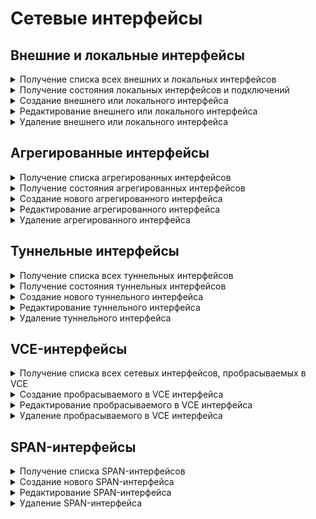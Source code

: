 # Сетевые интерфейсы

## Внешние и локальные интерфейсы

<details>
<summary>Получение списка всех внешних и локальных интерфейсов</summary>

```
GET /network/connections
```

**Ответ на успешный запрос:**

Список объектов: LAN, WAN, PPTP, L2TP или PPPoE:

```json5
[
  "LAN" | "WAN" | "PPTP" | "L2TP" | "PPPoE"
]
```

**Объект LAN (Локальный Ethernet-интерфейс):**

```json5
{
    "id": "integer",
    "type": "lan",
    "title": "string",
    "enabled": "boolean",
    "mac": "string",
    "enable_dhcp": "boolean",
    "addresses": ["string"],
    "gateway": "null" | "string",
    "dns": ["string"],
    "vlan_tag": "null" | "integer",
    "zone": "null" | "string",
    "is_vce_vlan": "boolean"
}
```

* `id` - идентификатор интерфейса;
* `title` - название интерфейса, не может быть пустым;
* `enabled` - включен или выключен интерфейс;
* `mac` - MAC-адрес сетевой карты или идентификатор агрегированного интерфейса. MAC-адрес в формате "11:22:33:44:55:66", все буквы в нижнем регистре;
* `addresses` - список адресов в формате "IP/prefix". Может быть пустым, если включено получение
  адресов по DHCP;
* `gateway` - IP-адрес шлюза. Может быть равен `null`, если включено получение адресов по DHCP;
* `dns` - список IP-адресов DNS, может быть пустым независимо от флага включения DHCP;
* `vlan_tag` - тэг VLAN, число от 1 до 4095 (включительно). Может быть равен `null`, если не назначен;
* `zone` - алиас зоны. Может быть равен `null`, если не назначен;
* `is_vce_vlan` - `true`, если подключение создано на основе проброшенного в VCE VLAN-а.

**Объект WAN (Подключение к провайдеру по Ethernet):**

```json5
{
    "id": "integer",
    "type": "wan",
    "title": "string",
    "enabled": "boolean",
    "mac": "string",
    "enable_dhcp": "boolean",
    "addresses": ["string"],
    "gateway": "null" | "string",
    "dns": ["string"],
    "vlan_tag": "null" | "integer",
    "zone": "null" | "string",
    "is_vce_vlan": "boolean"
}
```

* `id` - идентификатор интерфейса;
* `title` - название интерфейса, не может быть пустым;
* `enabled` - включен или выключен данный интерфейс;
* `mac` - MAC-адрес сетевой карты или идентификатор агрегированного интерфейса. MAC-адрес в формате "11:22:33:44:55:66", все буквы в нижнем регистре;
* `enable_dhcp` - получать ли адрес интерфейса и адрес шлюза от провайдера по DHCP;
* `addresses` - список адресов. Адреса в формате "IP/prefix". Может быть пустым, если включено получение
  адресов по DHCP;
* `gateway` - IP-адрес шлюза. Может быть равен `null`, если включено получение адресов по DHCP;
* `dns` - список IP-адресов DNS, может быть пустым независимо от флага включения DHCP;
* `vlan_tag` - тэг VLAN, число от 1 до 4095 (включительно), `null`, если не назначен;
* `zone` - алиас зоны. Может быть равен `null`, если не назначен;
* `is_vce_vlan` - `true`, если подключение создано на основе проброшенного в VCE VLAN-а.

**Объект PPTP (Подключение к провайдеру по PPTP):**

```json5
{
    "id": "integer",
    "type": "pptp",
    "title": "string",
    "enabled": "boolean",
    "server": "string",
    "login": "string",
    "password": "string",
    "mac": "string",
    "enable_dhcp": "boolean",
    "addresses": ["string"],
    "gateway": "null" | "string",
    "dns": ["string"],
    "vlan_tag": "null" | "integer",
    "zone": "null" | "string",
    "is_vce_vlan": "boolean"
}
```

* `id` - идентификатор интерфейса;
* `title` - название интерфейса, не может быть пустым;
* `enabled` - включен или выключен интерфейс;
* `server` - IP-адрес или доменное имя PPTP-сервера, к которому осуществляется подключение;
* `login` - логин на сервере PPTP, не может быть пустым;
* `password` - пароль на сервере PPTP, не может быть пустым;
* `mac` - MAC-адрес сетевой карты или идентификатор агрегированного интерфейса. MAC-адрес в формате "11:22:33:44:55:66", все буквы в нижнем регистре;
* `enable_dhcp` - получать ли адрес интерфейса и адрес шлюза от провайдера по DHCP;
* `addresses` - список адресов в формате "IP/prefix". Может быть пустым, если включено получение
  адресов по DHCP;
* `gateway` - IP-адрес шлюза. Может быть равен `null`, если включено получение адресов по DHCP или PPTP-сервер находится в той же подсети, что назначена на интерфейс;
* `dns` - список IP-адресов DNS, может быть пустым независимо от флага включения DHCP;
* `vlan_tag` - тэг VLAN, число от 1 до 4095 (включительно). Может быть равен `null` если не назначен;
* `zone` - алиас зоны. Может быть равен `null`, если не назначен;
* `is_vce_vlan` - `true`, если подключение создано на основе проброшенного в VCE VLAN-а.

**Объект L2TP (Подключение к провайдеру по L2TP):**

```json5
{
    "id": "integer",
    "type": "l2tp",
    "title": "string",
    "enabled": "boolean",
    "server": "string",
    "login": "string",
    "password": "string",
    "mac": "string",
    "enable_dhcp": "boolean",
    "addresses": ["string"],
    "gateway": "null" | "string",
    "dns": ["string"],
    "vlan_tag": "null" | "integer",
    "zone": "null" | "string",
    "is_vce_vlan": "boolean"
}
```

* `id` - идентификатор интерфейса;
* `title` - название интерфейса, не может быть пустым;
* `enabled` - включен или выключен данный интерфейс;
* `server` - IP-адрес или доменное имя L2TP-сервера, к которому осуществляется подключение;
* `login` - логин на сервере L2TP, не может быть пустым;
* `password` - пароль на сервере L2TP, не может быть пустым;
* `mac` - MAC-адрес сетевой карты или идентификатор агрегированного интерфейса. MAC-адрес в формате "11:22:33:44:55:66", все буквы в нижнем регистре;
* `enable_dhcp` - получать ли адрес интерфейса и адрес шлюза от провайдера по DHCP;
* `addresses` - список адресов в формате "IP/prefix". Может быть пустым, если включено получение
  адресов по DHCP;
* `gateway` - IP-адрес шлюза. Может быть равен `null`, если включено получение адресов по DHCP или L2TP-сервер находится в той же подсети, что назначена на интерфейс;
* `dns` - список IP-адресов DNS, может быть пустым независимо от флага включения DHCP;
* `vlan_tag` - тэг VLAN, число от 1 до 4095 (включительно), `null`, если не назначен;
* `zone` - алиас зоны. Может быть равен `null`, если не назначен;
* `is_vce_vlan` - `true`, если подключение создано на основе проброшенного в VCE VLAN-а.

**Объект PPPoE (Подключение к провайдеру по PPPoE):**

```json5
{
    "id": "integer",
    "type": "pppoe",
    "title": "string",
    "enabled": "boolean",
    "login": "string",
    "password": "string",
    "service": "string",
    "concentrator": "string",
    "mac": "string",
    "vlan_tag": "null" | "integer",
    "zone": "null" | "string",
    "is_vce_vlan": "boolean"
}
```

* `id` - идентификатор интерфейса;
* `title` - название интерфейса, не может быть пустым;
* `enabled` - включен или выключен данный интерфейс;
* `login` - логин на сервере PPPoE, не может быть пустым;
* `password` - пароль на сервере PPPoE, не может быть пустым;
* `service` - название сервиса, может быть пустым;
* `concentrator` - название концентратора, может быть пустым;
* `mac` - MAC-адрес сетевой карты или идентификатор агрегированного интерфейса. MAC-адрес в формате "11:22:33:44:55:66", все буквы в нижнем регистре;
* `vlan_tag` - тэг VLAN, число от 1 до 4095 (включительно), `null`, если не назначен;
* `zone` - алиас зоны. Может быть равен `null`, если не назначен;
* `is_vce_vlan` - `true`, если подключение создано на основе проброшенного в VCE VLAN-а.

</details>

<details>
<summary>Получение состояния локальных интерфейсов и подключений</summary>

```
GET /network/states
```

**Ответ на успешный запрос:**

```json5
[
  {
    "id": "integer",
    "type": "lan" | "wan" | "pptp" | "l2tp" | "pppoe",
    "ether": {
        "device": "null" | "string",
        "vlan_tag": "null" | "integer",
        "addresses": ["string"],
        "gateway": "null" | "string",
        "dns": ["string"],
        "status": "down" | "going-up" | "up",
        "errors": ["string"]
    },
    "ppp": {
        "device": "null" | "string",
        "remote_address": "null" | "string",
        "local_address": "null" | "string",
        "dns": ["string"],
        "status": "down" | "going-up" | "up",
        "errors": ["string"]
    },
    "summary": {
        "device": "null" | "string",
        "addresses": ["string"],
        "dns": ["string"],
        "gateway": "null" | "string",
        "zone": "null" | "string",
        "ifindex": "null" | "integer",
        "scope": "kernel" | "vpp"
    }
  },
...
]
```

* `id` - идентификатор интерфейса;
* `type` - тип подключения;
* `ether` - состояние Ethernet или VLAN:
    * `device` - название устройства в системе, например, `Leth1`;
    * `vlan_tag` - тэг VLAN, число от 1 до 4095 (включительно) или `null`, если не назначен;
    * `addresses` - список адресов, может быть пустым. Адреса в формате "IP/prefix";
    * `gateway` - IP-адрес шлюза, может быть равен `null`, если шлюза нет;
    * `dns` - адреса DNS, выданные по DHCP или назначенные пользователем;
    * `status` - текущее состояние интерфейса;
    * `errors` - список ошибок;
* `ppp` - состояние РРР-подключения. Поле определено только для интерфейсов с полем
  `type` равным `pptp | l2tp | pppoe`, для всех остальных типов `lan | wan` равно `null`:
    * `device` - название устройства в системе, например `Eppp4`;
    * `remote_address` - туннельный IP-адрес сервера;
    * `local_address` - туннельный IP-адрес клиента (IP-адрес NGFW);
    * `dns` - адреса DNS, выданные из PPP;
    * `status` - текущее состояние интерфейса;
    * `errors` - список ошибок;
* `summary` - общее состояние подключение: 
    * `device` - итоговое активное устройство, например, `Eppp4` или `Eeth3`;
    * `addresses` - список адресов интерфейса или подключения к провайдеру;
    * `dns` - адреса DNS, пригодные к использованию для сервера DNS и других целей;
    * `gateway` - IP-адрес шлюза, может быть равен `null`, если шлюза нет;
    * `zone` - алиас зоны. Может быть равен `null`, если не назначен;
    * `ifindex` - числовой индентификатор интерфейса;
    * `scope` - принадлежность интерфейса сетевому стеку: kernel - ядро.

</details>

<details>
<summary>Создание внешнего или локального интерфейса</summary>

```
POST /network/connections
```

**Json-тело запроса:** 

Объект LAN | WAN | PPTP | L2TP | PPPoE без поля id, например:

```json5
{
    "type": "wan",
    "title": "string",
    "enabled": "boolean",
    "mac": "string",
    "enable_dhcp": "boolean",
    "addresses": ["string"],
    "gateway": "null" | "string",
    "dns": ["string"],
    "vlan_tag": "null" | "integer",
    "zone": "null" | "string",
    "is_vce_vlan": "boolean"
}
```

**Ответ на успешный запрос:**

```json5
{
    "id": "number"  // идентификатор созданного интерфейса LAN
}
```

</details>

<details>
<summary>Редактирование внешнего или локального интерфейса</summary>

```
PATCH /network/connections/<id интерфейса>
```

**Json-тело запроса:**

Поля из объекта LAN | WAN | PPTP | L2TP | PPPoE, например:

```json5
{
    "enabled": "boolean",
    "addresses": ["string"],
    "gateway": "null" | "string",
    "dns": ["string"],
    "vlan_tag": "null" | "integer",
    "zone": "null" | "string",
    "is_vce_vlan": "boolean"
}
```

**Ответ на успешный запрос:** 200 OK

</details>

<details>
<summary>Удаление внешнего или локального интерфейса</summary>

```
DELETE /network/connections/<id интерфейса>
```

**Ответ на успешный запрос:** 200 OK

</details>

## Агрегированные интерфейсы

<details>
<summary>Получение списка агрегированных интерфейсов</summary>

```
GET /network/aggregated
```

**Ответ на успешный запрос:**

```json5
[  
  {
  "id": "string",
  "enabled": "boolean",
  "title": "string",
  "comment": "string",
  "nics": ["string"]
  },
...
]
```

* `id` - идентификатор агрегированного интерфейса;
* `enabled` - включен или выключен интерфейс;
* `title` - название, не может быть пустым;
* `comment` - комментарий, может быть пустым;
* `nics` - список MAC-адресов в формате "11:22:33:44:55:66", все буквы в нижнем регистре, может быть пустым. 

</details>

<details>
<summary>Получение состояния агрегированных интерфейсов</summary>

```
GET /network/aggregated_states
```

**Ответ на успешный запрос:**

```json5
[
  {
  "id": "string",
  "link": "up" | "down"
  },
...
]
```

* `id` - идентификатор агрегированного интерфейса;
* `link` - состояние соединения на агрегированном интерфейсе.

</details>

<details>
<summary>Создание нового агрегированного интерфейса</summary>

```
POST /network/aggregated
```

**Json-тело запроса:**

```json5
{
  "enabled": "boolean",
  "title": "string",
  "comment": "string",
  "nics": ["string"]
  }
```

**Ответ на успешный запрос:**

```json5
{
  "id": "string"  // идентификатор созданного агрегированного интерфейса
}
```

</details>

<details>
<summary>Редактирование агрегированного интерфейса</summary>

```
PUT /network/aggregated/<id интерфейса>
```

**Json-тело запроса:**

```json5
{
  "enabled": "boolean",
  "title": "string",
  "comment": "string",
  "nics": ["string"]
  }
```

**Ответ на успешный запрос:** 200 OK

</details>

<details>
<summary>Удаление агрегированного интерфейса</summary>

```
DELETE /network/aggregated/<id интерфейса>
```

**Ответ на успешный запрос:** 200 OK

</details>

## Туннельные интерфейсы

<details>
<summary>Получение списка всех туннельных интерфейсов</summary>

```
GET /network/tunnels
```

**Ответ на успешный запрос:**

```json5
[  
  {
    "id": "string",
    "title": "string",
    "enabled": "boolean",
    "comment": "string",
    "addresses": ["string"],
    "gateway": "null" | "string",
    "parent_interface": "string",
    "osdevname": "string",
    "server": "string",
    "zone": "null" | "string"
  },
...
]
```

* `id` - идентификатор интерфейса (строка в формате UUID);
* `title` - название интерфейса, не может быть пустым, максимальная длина - 42 символа;
* `enabled` - включен или выключен интерфейс;
* `comment` - комментарий, может быть пустым;
* `addresses` - список адресов в формате "IP/prefix";
* `gateway` - IP-адрес шлюза, может быть равен `null`;
* `parent_interface` - алиас родительского интерфейса, его IP-адрес будет источником туннеля;
* `osdevname` - название существующего или планируемого сетевого интерфейса в ядре (например, `Gre00000001`). Значение создается автоматически, является уникальным и **доступно только для чтения**;
* `server` - IP-адрес или доменное имя устройства, к которому осуществляется подключение;
* `zone` - алиас зоны. Может быть равен `null`, если не назначен.

**Важно:** Для каждого родительского интерфейса все настроенные туннели должны иметь уникальные значения в поле `server`.
Не допускается создание туннельных интерфейсов с повторяющимися значениями в полях `parent_interface` и `server`!

</details>

<details>
<summary>Получение состояния туннельных интерфейсов</summary>

```
GET /network/tunnel_states
```

**Ответ на успешный запрос:**

```json5
{
  "id": "string",
  "link": "up" | "down" | "inactive",
  "local_ip": "string"
}
```

* `id` - идентификатор интерфейса;
* `link` - состояние туннельного интерфейса, `inactive` при недоступности родительского интерфейса;
* `local_ip` - IP-адрес родительского интерфейса запущенного туннеля.

</details>

<details>
<summary>Создание нового туннельного интерфейса</summary>

```
POST /network/tunnels
```

**Json-тело запроса:**

```json5
{
    "title": "string",
    "enabled": "boolean",
    "comment": "string",
    "addresses": ["string"],
    "gateway": "null" | "string",
    "parent_interface": "string",
    "osdevname": "string",
    "server": "string",
    "zone": "null" | "string"
}
```

**Ответ на успешный запрос:**

```json5
{
  "id": "string"  // идентификатор созданного туннельного интерфейса
}
```

</details>

<details>
<summary>Редактирование туннельного интерфейса</summary>

```
PUT /network/tunnels/<id интерфейса>
```

**Json-тело запроса:**

```json5
{
    "title": "string",
    "enabled": "boolean",
    "comment": "string",
    "addresses": ["string"],
    "gateway": "null" | "string",
    "parent_interface": "string",
    "osdevname": "string",
    "server": "string",
    "zone": "null" | "string"
}
```

**Ответ на успешный запрос:** 200 OK

</details>

<details>
<summary>Удаление туннельного интерфейса</summary>

```
DELETE /network/tunnels/<id интерфейса>
```

**Ответ на успешный запрос:** 200 OK

</details>

## VCE-интерфейсы

<details>
<summary>Получение списка всех сетевых интерфейсов, пробрасываемых в VCE</summary>

```
GET /network/vce_conns
```

**Ответ на успешный запрос:**

```json5
[
  {
    "id": "string",
    "title": "string",
    "vce_id": "string",
    "mac": "string",
    "vlan_tag": "null" | "integer",
    "comment": "string"
  },
  ...
]
```

* `id` - идентификатор интерфейса;
* `title` - название интерфейса, не может быть пустым;
* `vce_id` - идентификатор VCE, для которого создан интерфейс;
* `mac` - MAC-адрес сетевой карты в формате "11:22:33:44:55:66", все буквы в нижнем регистре;
* `vlan_tag` - тэг VLAN, число от 1 до 4095 (включительно). Может быть `null`, если пробрасывается сетевой интерфейс целиком;
* `comment` - комментарий, может быть пустым.

**Важно:** Изменяемыми являются только поля `title` и `comment`.

</details>

<details>
<summary>Создание пробрасываемого в VCE интерфейса</summary>

```
POST /network/vce_conns
```

**Json-тело запроса:**

```json5
{
    "title": "string",
    "vce_id": "string",
    "mac": "string",
    "vlan_tag": "null" | "integer",
    "comment": "string"
}
```

**Ответ на успешный запрос:**

```json5
{
  "id": "string"  // идентификатор созданного интерфейса
}
```

</details>

<details>
<summary>Редактирование пробрасываемого в VCE интерфейса</summary>

```
PATCH /network/vce_conns/<id интерфейса>
```

**Json-тело запроса:**

```json5
{
    "title": "string",
    "comment": "string"
}
```

Поля опциональны, можно передавать любое из них отдельно или оба сразу.

**Ответ на успешный запрос:** 200 OK

</details>

<details>
<summary>Удаление пробрасываемого в VCE интерфейса</summary>

```
DELETE /network/vce_conns/<id интерфейса>
```

**Ответ на успешный запрос:** 200 ОК

</details>

## SPAN-интерфейсы

<details>
<summary>Получение списка SPAN-интерфейсов</summary>

```
GET /network/span
```

**Ответ на успешный запрос:**

```json5
[  
  {
    "id": "string",
    "title": "string",
    "comment": "string",
    "enabled": "boolean",
    "mac": "string",
    "monitor_interfaces": ["string"],
    "direction": "string",
    "osdevindex": "integer"
  },
...
] 
```

* `id` - идентификатор интерфейса (строка в формате UUID);
* `title` - название интерфейса, не может быть пустым;
* `comment` - комментарий. Может быть пустым.
* `enabled` - включен или выключен интерфейс;
* `mac` - MAC-адрес сетевой карты;
* `monitor_interfaces` - список идентификаторов алиасов интерфейсов, трафик с которых надо зеркалировать. Допустимые типы алиасов: 'isp', 'lan', 'ipsec', 'ipsec_gre', 'tunnel';
* `direction` - тип трафика, который требуется дублировать на SPAN-интерфейс. Может принимать значения `rx` - входящий, `tx` - исходящий и `both` - оба;
* `osdevindex` - суффикс (числовой индекс) названия существующего или планируемого сетевого интерфейса в ядре (например, число 43818 соответствует интерфейсу с системным именем `Span43818`). Значение создается автоматически. Является уникальным и доступно только для чтения.

</details>

<details>
<summary>Создание нового SPAN-интерфейса</summary>

```
POST /network/span
```

**Json-тело запроса:**

```json5
{
    "title": "string",
    "comment": "string",
    "enabled": "boolean",
    "mac": "string",
    "monitor_interfaces": ["string"],
    "direction": "string"
}
```

**Ответ на успешный запрос:**

```json5
{
  "id": "string"  // идентификатор созданного SPAN интерфейса
}
```

</details>

<details>
<summary>Редактирование SPAN-интерфейса</summary>

```
PATCH /network/span/<id SPAN-интерфейса>
```

**Json-тело запроса (любые поля интерфейса, кроме id и osdevindex):**

```json5
{
    "title": "string",
    "comment": "string",
    "enabled": "boolean",
    "mac": "string",
    "monitor_interfaces": ["string"],
    "direction": "string"
}
```

**Ответ на успешный запрос:** 200 ОК

</details>

<details>
<summary>Удаление SPAN-интерфейса</summary>

```
DELETE /network/span/<id SPAN-интерфейса>
```

**Ответ на успешный запрос:** 200 ОК

</details>